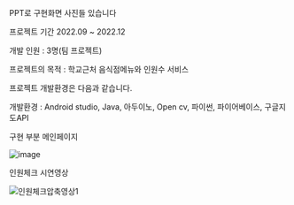 PPT로 구현화면 사진들 있습니다

프로젝트 기간
2022.09 ~ 2022.12

개발 인원 :
3명(팀 프로젝트)

프로젝트의 목적 :
학교근처 음식점메뉴와 인원수 서비스

프로젝트 개발환경은 다음과 같습니다.

개발환경 :
Android studio,
Java,
아두이노,
Open cv,
파이썬,
파이어베이스,
구글지도API

구현 부분
메인페이지



![image](https://github.com/1234jung/2022-app/assets/93902468/afed57a3-3cb5-48d0-8983-908f022a9282)

인원체크 시연영상

![인원체크압축영상1](https://github.com/user-attachments/assets/e16e6919-bd56-4070-9c2a-70f68f369421)


